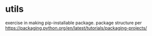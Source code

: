 # utils
exercise in making pip-installable package.  package structure per https://packaging.python.org/en/latest/tutorials/packaging-projects/
